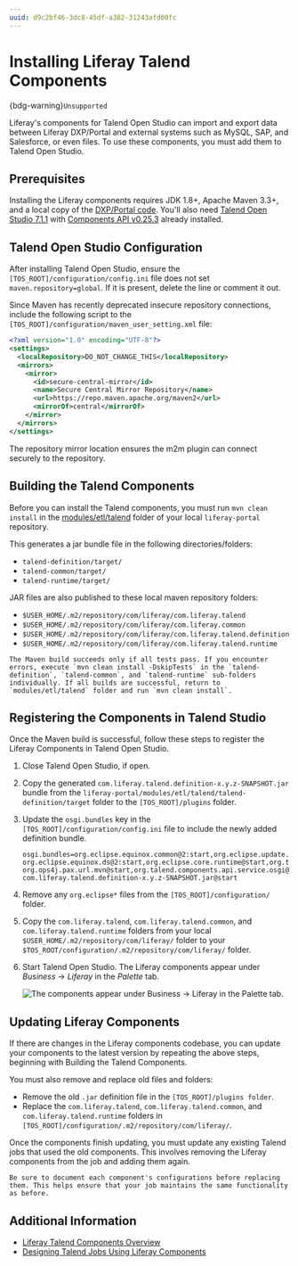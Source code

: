 ```yaml
---
uuid: d9c2bf46-3dc8-45df-a382-31243afd00fc
---
```

# Installing Liferay Talend Components

{bdg-warning}`Unsupported`

Liferay's components for Talend Open Studio can import and export data between Liferay DXP/Portal and external systems such as MySQL, SAP, and Salesforce, or even files. To use these components, you must add them to Talend Open Studio.

## Prerequisites

Installing the Liferay components requires JDK 1.8+, Apache Maven 3.3+, and a local copy of the [DXP/Portal code](https://github.com/liferay/liferay-portal/tree/7.4.x/modules/etl/talend). You'll also need [Talend Open Studio 7.1.1](https://download-mirror2.talend.com/esb/release/V7.1.1/TOS_ESB-20181026_1147-V7.1.1.zip) with [Components API v0.25.3](https://artifacts-oss.talend.com/nexus/content/repositories/TalendOpenSourceRelease/org/talend/components/components-api/0.25.3/) already installed.

## Talend Open Studio Configuration

After installing Talend Open Studio, ensure the `[TOS_ROOT]/configuration/config.ini` file does not set `maven.repository=global`. If it is present, delete the line or comment it out.

Since Maven has recently deprecated insecure repository connections, include the following script to the `[TOS_ROOT]/configuration/maven_user_setting.xml` file:

```xml
<?xml version="1.0" encoding="UTF-8"?>
<settings>
  <localRepository>DO_NOT_CHANGE_THIS</localRepository>
  <mirrors>
    <mirror>
      <id>secure-central-mirror</id>
      <name>Secure Central Mirror Repository</name>
      <url>https://repo.maven.apache.org/maven2</url>
      <mirrorOf>central</mirrorOf>
    </mirror>
  </mirrors>
</settings>
```

The repository mirror location ensures the m2m plugin can connect securely to the repository. 

## Building the Talend Components

Before you can install the Talend components, you must run `mvn clean install` in the [modules/etl/talend](https://github.com/liferay/liferay-portal/tree/7.4.x/modules/etl/talend/talend-definition/src/main/java/com/liferay/talend) folder of your local `liferay-portal` repository.

This generates a jar bundle file in the following directories/folders:

* `talend-definition/target/`
* `talend-common/target/`
* `talend-runtime/target/`

JAR files are also published to these local maven repository folders:

* `$USER_HOME/.m2/repository/com/liferay/com.liferay.talend`
* `$USER_HOME/.m2/repository/com/liferay/com.liferay.common`
* `$USER_HOME/.m2/repository/com/liferay/com.liferay.talend.definition`
* `$USER_HOME/.m2/repository/com/liferay/com.liferay.talend.runtime`

```{note}
The Maven build succeeds only if all tests pass. If you encounter errors, execute `mvn clean install -DskipTests` in the `talend-definition`, `talend-common`, and `talend-runtime` sub-folders individually. If all builds are successful, return to `modules/etl/talend` folder and run `mvn clean install`.
```

## Registering the Components in Talend Studio

Once the Maven build is successful, follow these steps to register the Liferay Components in Talend Open Studio.

1. Close Talend Open Studio, if open.

1. Copy the generated `com.liferay.talend.definition-x.y.z-SNAPSHOT.jar` bundle from the `liferay-portal/modules/etl/talend/talend-definition/target` folder to the `[TOS_ROOT]/plugins` folder.

1. Update the `osgi.bundles` key in the `[TOS_ROOT]/configuration/config.ini` file to include the newly added definition bundle.

   ```properties
   osgi.bundles=org.eclipse.equinox.common@2:start,org.eclipse.update.configurator@3:start,
   org.eclipse.equinox.ds@2:start,org.eclipse.core.runtime@start,org.talend.maven.resolver@start,
   org.ops4j.pax.url.mvn@start,org.talend.components.api.service.osgi@start,
   com.liferay.talend.definition-x.y.z-SNAPSHOT.jar@start
    ```

1. Remove any `org.eclipse*` files from the `[TOS_ROOT]/configuration/` folder.

1. Copy the `com.liferay.talend`, `com.liferay.talend.common`, and `com.liferay.talend.runtime` folders from your local `$USER_HOME/.m2/repository/com/liferay/` folder to your `$TOS_ROOT/configuration/.m2/repository/com/liferay/` folder.

1. Start Talend Open Studio. The Liferay components appear under *Business* &rarr; *Liferay* in the *Palette* tab.

   ![The components appear under Business &rarr; Liferay in the Palette tab.](liferay-talend-components-overview/images/01.png)

## Updating Liferay Components

If there are changes in the Liferay components codebase, you can update your components to the latest version by repeating the above steps, beginning with Building the Talend Components.

You must also remove and replace old files and folders:

* Remove the old `.jar` definition file in the `[TOS_ROOT]/plugins folder`.
* Replace the `com.liferay.talend`, `com.liferay.talend.common`, and `com.liferay.talend.runtime` folders in `[TOS_ROOT]/configuration/.m2/repository/com/liferay/`.

Once the components finish updating, you must update any existing Talend jobs that used the old components. This involves removing the Liferay components from the job and adding them again.

```{note}
Be sure to document each component's configurations before replacing them. This helps ensure that your job maintains the same functionality as before.
```

## Additional Information

* [Liferay Talend Components Overview](./liferay-talend-components-overview.md)
* [Designing Talend Jobs Using Liferay Components](./designing-talend-jobs-using-liferay-talend-components.md)
